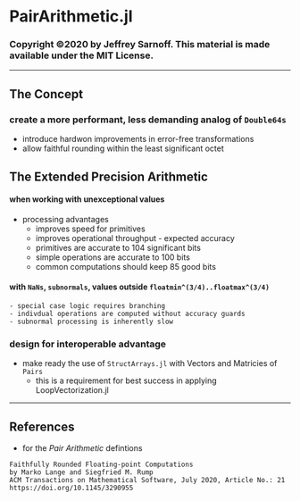 # PairArithmetic.jl

### Copyright ©2020 by Jeffrey Sarnoff. This material is made available under the MIT License.

----

## The Concept

### create a more performant, less demanding analog of `Double64s`
   - introduce hardwon improvements in error-free transformations
   - allow faithful rounding within the least significant octet

## The Extended Precision Arithmetic

#### when working with unexceptional values
   - processing advantages  
        - improves speed for primitives
        - improves operational throughput
    - expected accuracy    
        - primitives are accurate to 104 significant bits  
        - simple operations are accurate to 100 bits
        - common computations should keep 85 good bits

#### with `NaNs`, `subnormals`, values outside `floatmin^(3/4)..floatmax^(3/4)` 
    - special case logic requires branching
    - indivdual operations are computed without accuracy guards
    - subnormal processing is inherently slow
 
### design for interoperable advantage   
   - make ready the use of `StructArrays.jl` with Vectors and Matricies of `Pairs`
       - this is a requirement for best success in applying LoopVectorization.jl
 
----

## References

- for the _Pair Arithmetic_ defintions
```
Faithfully Rounded Floating-point Computations
by Marko Lange and Siegfried M. Rump
ACM Transactions on Mathematical Software, July 2020, Article No.: 21
https://doi.org/10.1145/3290955
```
